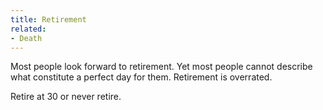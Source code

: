 ```yaml
---
title: Retirement
related:
- Death
---
```


Most people look forward to retirement.
Yet most people cannot describe what constitute a perfect day for them.
Retirement is overrated.

Retire at 30 or never retire.
